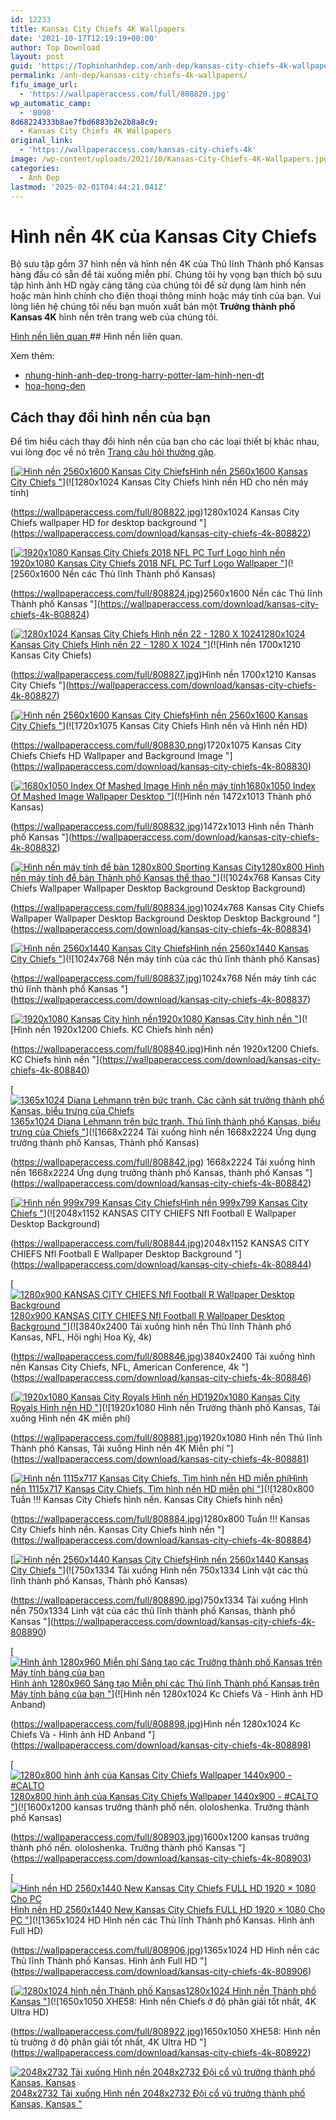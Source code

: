 ```yaml
---
id: 12233
title: Kansas City Chiefs 4K Wallpapers
date: '2021-10-17T12:19:19+00:00'
author: Top Download
layout: post
guid: 'https://Tophinhanhdep.com/anh-dep/kansas-city-chiefs-4k-wallpapers/'
permalink: /anh-dep/kansas-city-chiefs-4k-wallpapers/
fifu_image_url:
  - 'https://wallpaperaccess.com/full/808820.jpg'
wp_automatic_camp:
  - '8098'
8d68224333b8ae7fbd6883b2e2b8a8c9:
  - Kansas City Chiefs 4K Wallpapers
original_link:
  - 'https://wallpaperaccess.com/kansas-city-chiefs-4k'
image: /wp-content/uploads/2021/10/Kansas-City-Chiefs-4K-Wallpapers.jpg
categories:
  - Ảnh Đẹp
lastmod: '2025-02-01T04:44:21.041Z'
---
```

# Hình nền 4K của Kansas City Chiefs

Bộ sưu tập gồm 37 hình nền và hình nền 4K của Thủ lĩnh Thành phố Kansas hàng đầu có sẵn để tải xuống miễn phí. Chúng tôi hy vọng bạn thích bộ sưu tập hình ảnh HD ngày càng tăng của chúng tôi để sử dụng làm hình nền hoặc màn hình chính cho điện thoại thông minh hoặc máy tính của bạn. Vui lòng liên hệ chúng tôi nếu bạn muốn xuất bản một **Trưởng thành phố Kansas 4K** hình nền trên trang web của chúng tôi.

[Hình nền liên quan ](#related) ## Hình nền liên quan.

   
 Xem thêm:

   
- [nhung-hinh-anh-dep-trong-harry-potter-lam-hinh-nen-dt](https://tophinhanhdep.com/hinh-nen-dep/nhung-hinh-anh-dep-trong-harry-potter-lam-hinh-nen-dt/)
- [hoa-hong-den](https://tophinhanhdep.com/hoa-hong/hoa-hong-den/)

## Cách thay đổi hình nền của bạn

Để tìm hiểu cách thay đổi hình nền của bạn cho các loại thiết bị khác nhau, vui lòng đọc về nó trên [Trang câu hỏi thường gặp](https://tophinhanhdep.com/faq/).

  
[[![Hình nền 2560x1600 Kansas City Chiefs](https://wallpaperaccess.com/full/808820.jpg)Hình nền 2560x1600 Kansas City Chiefs "](https://wallpaperaccess.com/download/kansas-city-chiefs-4k-808820)](![1280x1024 Kansas City Chiefs hình nền HD cho nền máy tính)

(https://wallpaperaccess.com/full/808822.jpg)1280x1024 Kansas City Chiefs wallpaper HD for desktop background "](https://wallpaperaccess.com/download/kansas-city-chiefs-4k-808822)

[[![1920x1080 Kansas City Chiefs 2018 NFL PC Turf Logo hình nền](https://wallpaperaccess.com/full/808823.png)1920x1080 Kansas City Chiefs 2018 NFL PC Turf Logo Wallpaper "](https://wallpaperaccess.com/download/kansas-city-chiefs-4k-808823)](![2560x1600 Nền các Thủ lĩnh Thành phố Kansas)

(https://wallpaperaccess.com/full/808824.jpg)2560x1600 Nền các Thủ lĩnh Thành phố Kansas "](https://wallpaperaccess.com/download/kansas-city-chiefs-4k-808824)

[[![1280x1024 Kansas City Chiefs Hình nền 22 - 1280 X 1024](https://wallpaperaccess.com/full/808826.jpg)1280x1024 Kansas City Chiefs Hình nền 22 - 1280 X 1024 "](https://wallpaperaccess.com/download/kansas-city-chiefs-4k-808826)](![Hình nền 1700x1210 Kansas City Chiefs)

(https://wallpaperaccess.com/full/808827.jpg)Hình nền 1700x1210 Kansas City Chiefs "](https://wallpaperaccess.com/download/kansas-city-chiefs-4k-808827)

[[![Hình nền 2560x1600 Kansas City Chiefs](https://wallpaperaccess.com/full/808829.jpg)Hình nền 2560x1600 Kansas City Chiefs "](https://wallpaperaccess.com/download/kansas-city-chiefs-4k-808829)](![1720x1075 Kansas City Chiefs Hình nền và Hình nền HD)

(https://wallpaperaccess.com/full/808830.png)1720x1075 Kansas City Chiefs Chiefs HD Wallpaper and Background Image "](https://wallpaperaccess.com/download/kansas-city-chiefs-4k-808830)

[[![1680x1050 Index Of Mashed Image Hình nền máy tính](https://wallpaperaccess.com/full/808831.jpg)1680x1050 Index Of Mashed Image Wallpaper Desktop "](https://wallpaperaccess.com/download/kansas-city-chiefs-4k-808831)](![Hình nền 1472x1013 Thành phố Kansas)

(https://wallpaperaccess.com/full/808832.jpg)1472x1013 Hình nền Thành phố Kansas "](https://wallpaperaccess.com/download/kansas-city-chiefs-4k-808832)

[[![Hình nền máy tính để bàn 1280x800 Sporting Kansas City](https://wallpaperaccess.com/full/808833.jpg)1280x800 Hình nền máy tính để bàn Thành phố Kansas thể thao "](https://wallpaperaccess.com/download/kansas-city-chiefs-4k-808833)](![1024x768 Kansas City Chiefs Wallpaper Wallpaper Desktop Background Desktop Background)

(https://wallpaperaccess.com/full/808834.jpg)1024x768 Kansas City Chiefs Wallpaper Wallpaper Desktop Background Desktop Desktop Background "](https://wallpaperaccess.com/download/kansas-city-chiefs-4k-808834)

[[![Hình nền 2560x1440 Kansas City Chiefs](https://wallpaperaccess.com/full/14276.jpg)Hình nền 2560x1440 Kansas City Chiefs "](https://wallpaperaccess.com/download/kansas-city-chiefs-4k-14276)](![1024x768 Nền máy tính của các thủ lĩnh thành phố Kansas)

(https://wallpaperaccess.com/full/808837.jpg)1024x768 Nền máy tính các thủ lĩnh thành phố Kansas "](https://wallpaperaccess.com/download/kansas-city-chiefs-4k-808837)

[[![1920x1080 Kansas City hình nền](https://wallpaperaccess.com/full/808838.jpg)1920x1080 Kansas City hình nền "](https://wallpaperaccess.com/download/kansas-city-chiefs-4k-808838)](![Hình nền 1920x1200 Chiefs.  KC Chiefs hình nền)

(https://wallpaperaccess.com/full/808840.jpg)Hình nền 1920x1200 Chiefs. KC Chiefs hình nền "](https://wallpaperaccess.com/download/kansas-city-chiefs-4k-808840)

[[![1365x1024 Diana Lehmann trên bức tranh.  Các cảnh sát trưởng thành phố Kansas, biểu trưng của Chiefs](https://wallpaperaccess.com/full/808841.jpg)1365x1024 Diana Lehmann trên bức tranh. Thủ lĩnh thành phố Kansas, biểu trưng của Chiefs "](https://wallpaperaccess.com/download/kansas-city-chiefs-4k-808841)](![1668x2224 Tải xuống hình nền 1668x2224 Ứng dụng trưởng thành phố Kansas, Thành phố Kansas)

(https://wallpaperaccess.com/full/808842.jpg) 1668x2224 Tải xuống hình nền 1668x2224 Ứng dụng trưởng thành phố Kansas, thành phố Kansas "](https://wallpaperaccess.com/download/kansas-city-chiefs-4k-808842)

[[![Hình nền 999x799 Kansas City Chiefs](https://wallpaperaccess.com/full/808843.jpg)Hình nền 999x799 Kansas City Chiefs "](https://wallpaperaccess.com/download/kansas-city-chiefs-4k-808843)](![2048x1152 KANSAS CITY CHIEFS Nfl Football E Wallpaper Desktop Background)

(https://wallpaperaccess.com/full/808844.jpg)2048x1152 KANSAS CITY CHIEFS Nfl Football E Wallpaper Desktop Background "](https://wallpaperaccess.com/download/kansas-city-chiefs-4k-808844)

[[![1280x900 KANSAS CITY CHIEFS Nfl Football R Wallpaper Desktop Background](https://wallpaperaccess.com/full/808845.jpg)1280x900 KANSAS CITY CHIEFS Nfl Football R Wallpaper Desktop Background "](https://wallpaperaccess.com/download/kansas-city-chiefs-4k-808845)](![3840x2400 Tải xuống hình nền Thủ lĩnh Thành phố Kansas, NFL, Hội nghị Hoa Kỳ, 4k)

(https://wallpaperaccess.com/full/808846.jpg)3840x2400 Tải xuống hình nền Kansas City Chiefs, NFL, American Conference, 4k "](https://wallpaperaccess.com/download/kansas-city-chiefs-4k-808846)

[[![1920x1080 Kansas City Royals Hình nền HD](https://wallpaperaccess.com/full/808877.jpg)1920x1080 Kansas City Royals Hình nền HD "](https://wallpaperaccess.com/download/kansas-city-chiefs-4k-808877)](![1920x1080 Hình nền Trưởng thành phố Kansas, Tải xuống Hình nền 4K miễn phí)

(https://wallpaperaccess.com/full/808881.jpg)1920x1080 Hình nền Thủ lĩnh Thành phố Kansas, Tải xuống Hình nền 4K Miễn phí "](https://wallpaperaccess.com/download/kansas-city-chiefs-4k-808881)

[[![Hình nền 1115x717 Kansas City Chiefs, Tìm hình nền HD miễn phí](https://wallpaperaccess.com/full/808883.jpg)Hình nền 1115x717 Kansas City Chiefs, Tìm hình nền HD miễn phí "](https://wallpaperaccess.com/download/kansas-city-chiefs-4k-808883)](![1280x800 Tuần !!!  Kansas City Chiefs hình nền.  Kansas City Chiefs hình nền)

(https://wallpaperaccess.com/full/808884.jpg)1280x800 Tuần !!! Kansas City Chiefs hình nền. Kansas City Chiefs hình nền "](https://wallpaperaccess.com/download/kansas-city-chiefs-4k-808884)

[[![Hình nền 2560x1440 Kansas City Chiefs](https://wallpaperaccess.com/full/808888.jpg)Hình nền 2560x1440 Kansas City Chiefs "](https://wallpaperaccess.com/download/kansas-city-chiefs-4k-808888)](![750x1334 Tải xuống Hình nền 750x1334 Linh vật các thủ lĩnh thành phố Kansas, Thành phố Kansas)

(https://wallpaperaccess.com/full/808890.jpg)750x1334 Tải xuống Hình nền 750x1334 Linh vật của các thủ lĩnh thành phố Kansas, thành phố Kansas "](https://wallpaperaccess.com/download/kansas-city-chiefs-4k-808890)

[[![Hình ảnh 1280x960 Miễn phí Sáng tạo các Trưởng thành phố Kansas trên Máy tính bảng của bạn](https://wallpaperaccess.com/full/808897.jpg)Hình ảnh 1280x960 Sáng tạo Miễn phí các Thủ lĩnh Thành phố Kansas trên Máy tính bảng của bạn "](https://wallpaperaccess.com/download/kansas-city-chiefs-4k-808897)](![Hình nền 1280x1024 Kc Chiefs Và - Hình ảnh HD Anband)

(https://wallpaperaccess.com/full/808898.jpg)Hình nền 1280x1024 Kc Chiefs Và - Hình ảnh HD Anband "](https://wallpaperaccess.com/download/kansas-city-chiefs-4k-808898)

[[![1280x800 hình ảnh của Kansas City Chiefs Wallpaper 1440x900 - #CALTO](https://wallpaperaccess.com/full/808899.jpg)1280x800 hình ảnh của Kansas City Chiefs Wallpaper 1440x900 - #CALTO "](https://wallpaperaccess.com/download/kansas-city-chiefs-4k-808899)](![1600x1200 kansas trưởng thành phố nền.  ololoshenka.  Trưởng thành phố Kansas)

(https://wallpaperaccess.com/full/808903.jpg)1600x1200 kansas trưởng thành phố nền. ololoshenka. Trưởng thành phố Kansas "](https://wallpaperaccess.com/download/kansas-city-chiefs-4k-808903)

[[![Hình nền HD 2560x1440 New Kansas City Chiefs FULL HD 1920 × 1080 Cho PC](https://wallpaperaccess.com/full/808904.jpg)Hình nền HD 2560x1440 New Kansas City Chiefs FULL HD 1920 × 1080 Cho PC "](https://wallpaperaccess.com/download/kansas-city-chiefs-4k-808904)](![1365x1024 HD Hình nền các Thủ lĩnh Thành phố Kansas.  Hình ảnh Full HD)

(https://wallpaperaccess.com/full/808906.jpg)1365x1024 HD Hình nền các Thủ lĩnh Thành phố Kansas. Hình ảnh Full HD "](https://wallpaperaccess.com/download/kansas-city-chiefs-4k-808906)

[[![1280x1024 hình nền Thành phố Kansas](https://wallpaperaccess.com/full/808920.jpg)1280x1024 Hình nền Thành phố Kansas "](https://wallpaperaccess.com/download/kansas-city-chiefs-4k-808920)](![1650x1050 XHE58: Hình nền Chiefs ở độ phân giải tốt nhất, 4K Ultra HD)

(https://wallpaperaccess.com/full/808922.jpg)1650x1050 XHE58: Hình nền tù trưởng ở độ phân giải tốt nhất, 4K Ultra HD "](https://wallpaperaccess.com/download/kansas-city-chiefs-4k-808922)

[![2048x2732 Tải xuống Hình nền 2048x2732 Đội cổ vũ trưởng thành phố Kansas, Kansas](https://wallpaperaccess.com/full/808926.jpg)2048x2732 Tải xuống Hình nền 2048x2732 Đội cổ vũ trưởng thành phố Kansas, Kansas "](https://wallpaperaccess.com/download/kansas-city-chiefs-4k-808926)

